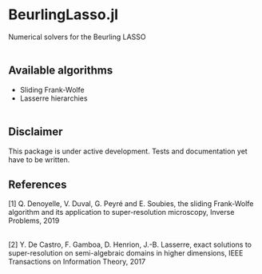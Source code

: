 # BeurlingLasso.jl

Numerical solvers for the Beurling LASSO
<br/><br/>

## Available algorithms
* Sliding Frank-Wolfe
* Lasserre hierarchies
<br/><br/>

## Disclaimer

This package is under active development. Tests and documentation yet
have to be written.

## References

[1] Q. Denoyelle, V. Duval, G. Peyré and E. Soubies, the sliding Frank-Wolfe
algorithm and its application to super-resolution microscopy, Inverse Problems,
2019 <br/><br/>

[2] Y. De Castro, F. Gamboa, D. Henrion, J.-B. Lasserre, exact solutions to super-resolution on semi-algebraic domains in higher dimensions, IEEE Transactions on Information Theory, 2017 <br/><br/>
